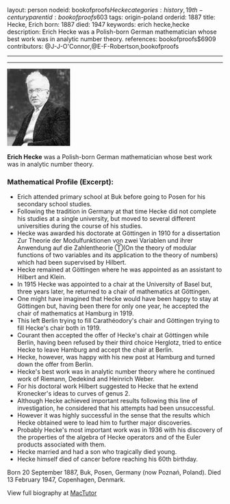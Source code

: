 layout: person
nodeid: bookofproofs$Hecke
categories: history,19th-century
parentid: bookofproofs$603
tags: origin-poland
orderid: 1887
title: Hecke, Erich
born: 1887
died: 1947
keywords: erich hecke,hecke
description: Erich Hecke was a Polish-born German mathematician whose best work was in analytic number theory.
references: bookofproofs$6909
contributors: @J-J-O'Connor,@E-F-Robertson,bookofproofs

---



---

![Hecke.jpg](https://github.com/bookofproofs/bookofproofs.github.io/blob/main/_sources/_assets/images/portraits/Hecke.jpg?raw=true)

**Erich Hecke** was a Polish-born German mathematician whose  best work was in analytic number theory.

### Mathematical Profile (Excerpt):
* Erich attended primary school at Buk before going to Posen for his secondary school studies.
* Following the tradition in Germany at that time Hecke did not complete his studies at a single university, but moved to several different universities during the course of his studies.
* Hecke was awarded his doctorate at Göttingen in 1910 for a dissertation Zur Theorie der Modulfunktionen von zwei Variablen und ihrer Anwendung auf die Zahlentheorie Ⓣ(On the theory of modular functions of two variables and its application to the theory of numbers) which had been supervised by Hilbert.
* Hecke remained at Göttingen where he was appointed as an assistant to Hilbert and Klein.
* In 1915 Hecke was appointed to a chair at the University of Basel but, three years later, he returned to a chair of mathematics at Göttingen.
* One might have imagined that Hecke would have been happy to stay at Göttingen but, having been there for only one year, he accepted the chair of mathematics at Hamburg in 1919.
* This left Berlin trying to fill Carathéodory's chair and Göttingen trying to fill Hecke's chair both in 1919.
* Courant then accepted the offer of Hecke's chair at Göttingen while Berlin, having been refused by their third choice Herglotz, tried to entice Hecke to leave Hamburg and accept the chair at Berlin.
* Hecke, however, was happy with his new post at Hamburg and turned down the offer from Berlin.
* Hecke's best work was in analytic number theory where he continued work of Riemann, Dedekind and Heinrich Weber.
* For his doctoral work Hilbert suggested to Hecke that he extend Kronecker's ideas to curves of genus 2.
* Although Hecke achieved important results following this line of investigation, he considered that his attempts had been unsuccessful.
* However it was highly successful in the sense that the results which Hecke obtained were to lead him to further major discoveries.
* Probably Hecke's most important work was in 1936 with his discovery of the properties of the algebra of Hecke operators and of the Euler products associated with them.
* Hecke married and had a son who tragically died young.
* Hecke himself died of cancer before reaching his 60th  birthday.

Born 20 September 1887, Buk, Posen, Germany (now Poznań, Poland). Died 13 February 1947, Copenhagen, Denmark.

View full biography at [MacTutor](https://mathshistory.st-andrews.ac.uk/Biographies/Hecke/)
